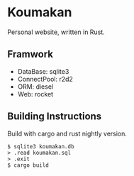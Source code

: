 Koumakan
====
Personal website, written in Rust.

## Framwork
* DataBase: sqlite3
* ConnectPool: r2d2
* ORM: diesel
* Web: rocket

## Building Instructions
Build with cargo and rust nightly version.
``` shell
$ sqlite3 koumakan.db
> .read koumakan.sql
> .exit
$ cargo build
```
